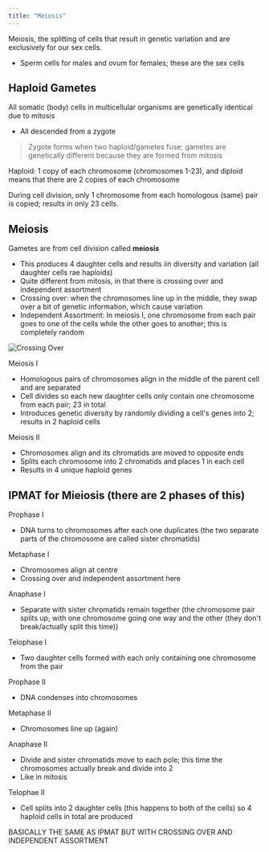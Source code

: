 ```yaml
---
title: "Meiosis"
---
```


Meiosis, the splitting of cells that result in genetic variation and are exclusively for our sex cells.
- Sperm cells for males and ovum for females; these are the sex cells

## Haploid Gametes
All somatic (body) cells in multicellular organisms are genetically identical due to mitosis
- All descended from a zygote
> Zygote forms when two haploid/gametes fuse; gametes are genetically different because they are formed from mitosis

Haploid: 1 copy of each chromosome (chromosomes 1-23), and diploid means that there are 2 copies of each chromosome

During cell division, only 1 chromosome from each homologous (same) pair is copied; results in only 23 cells.

## Meiosis
Gametes are from cell division called **meiosis**
- This produces 4 daughter cells and results iin diversity and variation (all daughter cells rae haploids)
- Quite different from mitosis, in that there is crossing over and independent assortment
- Crossing over: when the chromosomes line up in the middle, they swap over a bit of genetic information, which cause variation
- Independent Assortment: In meiosis I, one chromosome from each pair goes to one of the cells while the other goes to another; this is completely random

![Crossing Over](/wanderer-archive/assets/images/crossing-over.webp)

Meiosis I
- Homologous pairs of chromosomes align in the middle of the parent cell and are separated
- Cell divides so each new daughter cells only contain one chromosome from each pair; 23 in total
- Introduces genetic diversity by randomly dividing a cell's genes into 2; results in 2 haploid cells

Meiosis II
- Chromosomes align and its chromatids are moved to opposite ends
- Splits each chromosome into 2 chromatids and places 1 in each cell
- Results in 4 unique haploid genes

## IPMAT for Mieiosis (there are 2 phases of this)
Prophase I
- DNA turns to chromosomes after each one duplicates (the two separate parts of the chromosome are called sister chromatids)

Metaphase I
- Chromosomes align at centre
- Crossing over and independent assortment here

Anaphase I
- Separate with sister chromatids remain together (the chromosome pair splits up; with one chromosome going one way and the other (they don't break/actually split this time))

Telophase I
- Two daughter cells formed with each only containing one chromosome from the pair

Prophase II
- DNA condenses into chromosomes

Metaphase II
- Chromosomes line up (again)

Anaphase II
- Divide and sister chromatids move to each pole; this time the chromosomes actually break and divide into 2
- Like in mitosis

Telophae II
- Cell splits into 2 daughter cells (this happens to both of the cells) so 4 haploid cells in total are produced

BASICALLY THE SAME AS IPMAT BUT WITH CROSSING OVER AND INDEPENDENT ASSORTMENT

